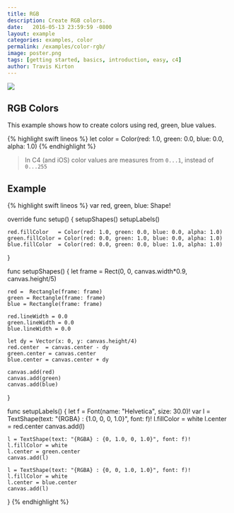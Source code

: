 ```yaml
---
title: RGB
description: Create RGB colors.
date:   2016-05-13 23:59:59 -0800
layout: example
categories: examples, color
permalink: /examples/color-rgb/
image: poster.png
tags: [getting started, basics, introduction, easy, c4]
author: Travis Kirton
---
```

![](rgb.png)

## RGB Colors
This example shows how to create colors using red, green, blue values.

{% highlight swift lineos %}
let color = Color(red: 1.0, green: 0.0, blue: 0.0, alpha: 1.0)
{% endhighlight %}

> In C4 (and iOS) color values are measures from `0...1`, instead of `0...255`

## Example
{% highlight swift lineos %}
var red, green, blue: Shape!

override func setup() {
    setupShapes()
    setupLabels()

    red.fillColor   = Color(red: 1.0, green: 0.0, blue: 0.0, alpha: 1.0)
    green.fillColor = Color(red: 0.0, green: 1.0, blue: 0.0, alpha: 1.0)
    blue.fillColor  = Color(red: 0.0, green: 0.0, blue: 1.0, alpha: 1.0)
}

func setupShapes() {
    let frame = Rect(0, 0, canvas.width*0.9, canvas.height/5)

    red =  Rectangle(frame: frame)
    green = Rectangle(frame: frame)
    blue = Rectangle(frame: frame)

    red.lineWidth = 0.0
    green.lineWidth = 0.0
    blue.lineWidth = 0.0

    let dy = Vector(x: 0, y: canvas.height/4)
    red.center  = canvas.center - dy
    green.center = canvas.center
    blue.center = canvas.center + dy

    canvas.add(red)
    canvas.add(green)
    canvas.add(blue)
}

func setupLabels() {
    let f = Font(name: "Helvetica", size: 30.0)!
    var l = TextShape(text: "{RGBA} : {1.0, 0, 0, 1.0}", font: f)!
    l.fillColor = white
    l.center = red.center
    canvas.add(l)

    l = TextShape(text: "{RGBA} : {0, 1.0, 0, 1.0}", font: f)!
    l.fillColor = white
    l.center = green.center
    canvas.add(l)

    l = TextShape(text: "{RGBA} : {0, 0, 1.0, 1.0}", font: f)!
    l.fillColor = white
    l.center = blue.center
    canvas.add(l)
}
{% endhighlight %}
